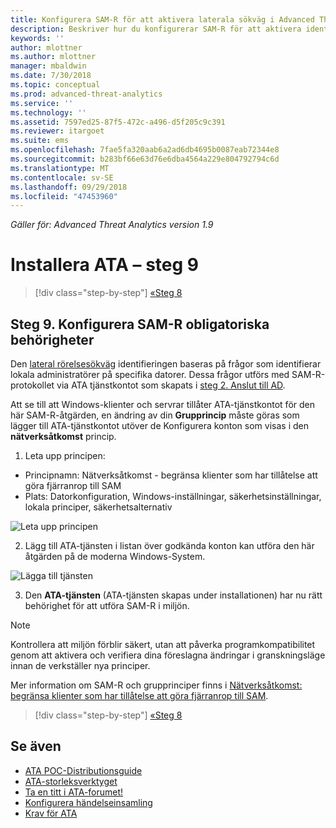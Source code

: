 ```yaml
---
title: Konfigurera SAM-R för att aktivera laterala sökväg i Advanced Threat Analytics | Microsoft Docs
description: Beskriver hur du konfigurerar SAM-R för att aktivera identifiering av laterala sökväg i Advanced Threat Analytics (ATA)
keywords: ''
author: mlottner
ms.author: mlottner
manager: mbaldwin
ms.date: 7/30/2018
ms.topic: conceptual
ms.prod: advanced-threat-analytics
ms.service: ''
ms.technology: ''
ms.assetid: 7597ed25-87f5-472c-a496-d5f205c9c391
ms.reviewer: itargoet
ms.suite: ems
ms.openlocfilehash: 7fae5fa320aab6a2ad6db4695b0087eab72344e8
ms.sourcegitcommit: b283bf66e63d76e6dba4564a229e804792794c6d
ms.translationtype: MT
ms.contentlocale: sv-SE
ms.lasthandoff: 09/29/2018
ms.locfileid: "47453960"
---
```

*Gäller för: Advanced Threat Analytics version 1.9*

# <a name="install-ata---step-9"></a>Installera ATA – steg 9

> [!div class="step-by-step"]
> [«Steg 8](install-ata-step7.md)

## <a name="step-9-configure-sam-r-required-permissions"></a>Steg 9. Konfigurera SAM-R obligatoriska behörigheter

Den [lateral rörelsesökväg](use-case-lateral-movement-path.md) identifieringen baseras på frågor som identifierar lokala administratörer på specifika datorer. Dessa frågor utförs med SAM-R-protokollet via ATA tjänstkontot som skapats i [steg 2. Anslut till AD](install-ata-step2.md).
 
Att se till att Windows-klienter och servrar tillåter ATA-tjänstkontot för den här SAM-R-åtgärden, en ändring av din **Grupprincip** måste göras som lägger till ATA-tjänstkontot utöver de Konfigurera konton som visas i den **nätverksåtkomst** princip.

1. Leta upp principen:

 - Principnamn: Nätverksåtkomst - begränsa klienter som har tillåtelse att göra fjärranrop till SAM
 - Plats: Datorkonfiguration, Windows-inställningar, säkerhetsinställningar, lokala principer, säkerhetsalternativ
  
  ![Leta upp principen](./media/samr-policy-location.png)

2. Lägg till ATA-tjänsten i listan över godkända konton kan utföra den här åtgärden på de moderna Windows-System.
 
  ![Lägga till tjänsten](./media/samr-add-service.png)

3. Den **ATA-tjänsten** (ATA-tjänsten skapas under installationen) har nu rätt behörighet för att utföra SAM-R i miljön.

> [!NOTE]
> Kontrollera att miljön förblir säkert, utan att påverka programkompatibilitet genom att aktivera och verifiera dina föreslagna ändringar i granskningsläge innan de verkställer nya principer. 

 Mer information om SAM-R och grupprinciper finns i [Nätverksåtkomst: begränsa klienter som har tillåtelse att göra fjärranrop till SAM](https://docs.microsoft.com/windows/security/threat-protection/security-policy-settings/network-access-restrict-clients-allowed-to-make-remote-sam-calls).


> [!div class="step-by-step"]
> [«Steg 8](install-ata-step7.md)

## <a name="see-also"></a>Se även
- [ATA POC-Distributionsguide](http://aka.ms/atapoc)
- [ATA-storleksverktyget](http://aka.ms/atasizingtool)
- [Ta en titt i ATA-forumet!](https://social.technet.microsoft.com/Forums/security/home?forum=mata)
- [Konfigurera händelseinsamling](configure-event-collection.md)
- [Krav för ATA](ata-prerequisites.md)
